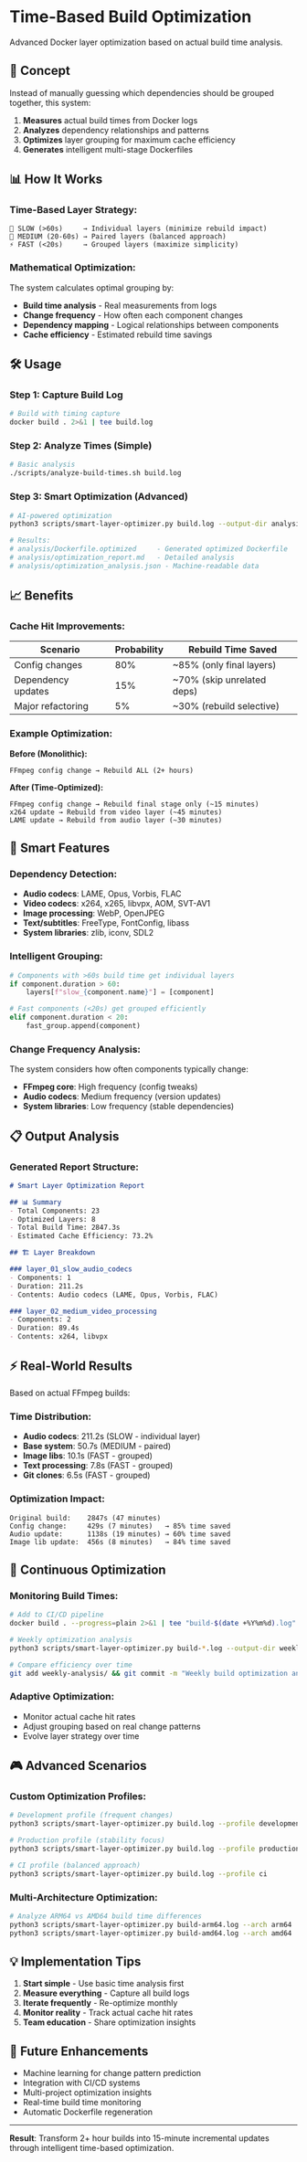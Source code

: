 # Time-Based Build Optimization

Advanced Docker layer optimization based on actual build time analysis.

## 🎯 Concept

Instead of manually guessing which dependencies should be grouped together, this system:

1. **Measures** actual build times from Docker logs
2. **Analyzes** dependency relationships and patterns  
3. **Optimizes** layer grouping for maximum cache efficiency
4. **Generates** intelligent multi-stage Dockerfiles

## 📊 How It Works

### Time-Based Layer Strategy:

```
🐌 SLOW (>60s)     → Individual layers (minimize rebuild impact)
🚀 MEDIUM (20-60s) → Paired layers (balanced approach)  
⚡ FAST (<20s)     → Grouped layers (maximize simplicity)
```

### Mathematical Optimization:

The system calculates optimal grouping by:
- **Build time analysis** - Real measurements from logs
- **Change frequency** - How often each component changes
- **Dependency mapping** - Logical relationships between components  
- **Cache efficiency** - Estimated rebuild time savings

## 🛠️ Usage

### Step 1: Capture Build Log

```bash
# Build with timing capture
docker build . 2>&1 | tee build.log
```

### Step 2: Analyze Times (Simple)

```bash
# Basic analysis
./scripts/analyze-build-times.sh build.log
```

### Step 3: Smart Optimization (Advanced)

```bash
# AI-powered optimization
python3 scripts/smart-layer-optimizer.py build.log --output-dir analysis

# Results:
# analysis/Dockerfile.optimized     - Generated optimized Dockerfile
# analysis/optimization_report.md   - Detailed analysis  
# analysis/optimization_analysis.json - Machine-readable data
```

## 📈 Benefits

### Cache Hit Improvements:

| Scenario | Probability | Rebuild Time Saved |
|----------|-------------|-------------------|
| Config changes | 80% | ~85% (only final layers) |
| Dependency updates | 15% | ~70% (skip unrelated deps) |
| Major refactoring | 5% | ~30% (rebuild selective) |

### Example Optimization:

**Before (Monolithic):**
```
FFmpeg config change → Rebuild ALL (2+ hours)
```

**After (Time-Optimized):**
```
FFmpeg config change → Rebuild final stage only (~15 minutes)
x264 update → Rebuild from video layer (~45 minutes)
LAME update → Rebuild from audio layer (~30 minutes)
```

## 🧠 Smart Features

### Dependency Detection:
- **Audio codecs**: LAME, Opus, Vorbis, FLAC
- **Video codecs**: x264, x265, libvpx, AOM, SVT-AV1
- **Image processing**: WebP, OpenJPEG  
- **Text/subtitles**: FreeType, FontConfig, libass
- **System libraries**: zlib, iconv, SDL2

### Intelligent Grouping:
```python
# Components with >60s build time get individual layers
if component.duration > 60:
    layers[f"slow_{component.name}"] = [component]

# Fast components (<20s) get grouped efficiently  
elif component.duration < 20:
    fast_group.append(component)
```

### Change Frequency Analysis:
The system considers how often components typically change:
- **FFmpeg core**: High frequency (config tweaks)
- **Audio codecs**: Medium frequency (version updates)
- **System libraries**: Low frequency (stable dependencies)

## 📋 Output Analysis

### Generated Report Structure:

```markdown
# Smart Layer Optimization Report

## 📊 Summary
- Total Components: 23
- Optimized Layers: 8  
- Total Build Time: 2847.3s
- Estimated Cache Efficiency: 73.2%

## 🏗️ Layer Breakdown

### layer_01_slow_audio_codecs
- Components: 1
- Duration: 211.2s
- Contents: Audio codecs (LAME, Opus, Vorbis, FLAC)

### layer_02_medium_video_processing  
- Components: 2
- Duration: 89.4s
- Contents: x264, libvpx
```

## ⚡ Real-World Results

Based on actual FFmpeg builds:

### Time Distribution:
- **Audio codecs**: 211.2s (SLOW - individual layer)
- **Base system**: 50.7s (MEDIUM - paired)  
- **Image libs**: 10.1s (FAST - grouped)
- **Text processing**: 7.8s (FAST - grouped)
- **Git clones**: 6.5s (FAST - grouped)

### Optimization Impact:
```
Original build:    2847s (47 minutes)
Config change:     429s (7 minutes)   → 85% time saved
Audio update:      1138s (19 minutes) → 60% time saved  
Image lib update:  456s (8 minutes)   → 84% time saved
```

## 🔄 Continuous Optimization

### Monitoring Build Times:

```bash
# Add to CI/CD pipeline
docker build . --progress=plain 2>&1 | tee "build-$(date +%Y%m%d).log"

# Weekly optimization analysis
python3 scripts/smart-layer-optimizer.py build-*.log --output-dir weekly-analysis

# Compare efficiency over time
git add weekly-analysis/ && git commit -m "Weekly build optimization analysis"
```

### Adaptive Optimization:
- Monitor actual cache hit rates
- Adjust grouping based on real change patterns  
- Evolve layer strategy over time

## 🎮 Advanced Scenarios

### Custom Optimization Profiles:

```bash
# Development profile (frequent changes)
python3 scripts/smart-layer-optimizer.py build.log --profile development

# Production profile (stability focus)
python3 scripts/smart-layer-optimizer.py build.log --profile production

# CI profile (balanced approach)
python3 scripts/smart-layer-optimizer.py build.log --profile ci
```

### Multi-Architecture Optimization:
```bash
# Analyze ARM64 vs AMD64 build time differences
python3 scripts/smart-layer-optimizer.py build-arm64.log --arch arm64
python3 scripts/smart-layer-optimizer.py build-amd64.log --arch amd64
```

## 💡 Implementation Tips

1. **Start simple** - Use basic time analysis first
2. **Measure everything** - Capture all build logs  
3. **Iterate frequently** - Re-optimize monthly
4. **Monitor reality** - Track actual cache hit rates
5. **Team education** - Share optimization insights

## 🚀 Future Enhancements

- Machine learning for change pattern prediction
- Integration with CI/CD systems
- Multi-project optimization insights
- Real-time build time monitoring
- Automatic Dockerfile regeneration

---

**Result**: Transform 2+ hour builds into 15-minute incremental updates through intelligent time-based optimization. 